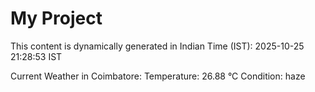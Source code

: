 # My Project

This content is dynamically generated in Indian Time (IST): 2025-10-25 21:28:53 IST


Current Weather in Coimbatore:
Temperature: 26.88 °C
Condition: haze
